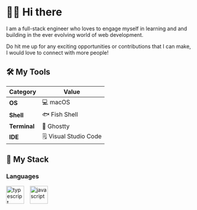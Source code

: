 <!-- markdownlint-disable MD033 -->
<!-- markdownlint-disable MD045 -->
<!--
**jasperteo/jasperteo** is a ✨ _special_ ✨ repository because its `README.md` (this file) appears on your GitHub profile.

Here are some ideas to get you started:

- 🔭 I’m currently working on ...
- 🌱 I’m currently learning ...
- 👯 I’m looking to collaborate on ...
- 🤔 I’m looking for help with ...
- 💬 Ask me about ...
- 📫 How to reach me: ...
- 😄 Pronouns: ...
- ⚡ Fun fact: ...
-->

# 🧑‍💻 Hi there

I am a full-stack engineer who loves to engage myself in learning and and building in the ever evolving world of web development.

Do hit me up for any exciting opportunities or contributions that I can make, I would love to connect with more people!

## 🛠️ My Tools

| Category     | Value                 |
| ------------ | --------------------- |
| **OS**       | 💻 macOS              |
| **Shell**    | 🐟 Fish Shell         |
| **Terminal** | 👻 Ghostty            |
| **IDE**      | 🗒️ Visual Studio Code |

## 🔩 My Stack

### Languages

<div>
  <img src="https://cdn.svgporn.com/logos/typescript-icon.svg" height="48" alt="typescript" />
  <img width= "8" />
  <img src="https://cdn.svgporn.com/logos/javascript.svg" height="48" alt="javascript" />
  <img width= "8" />
<!--   <img src="https://cdn.svgporn.com/logos/python.svg" height="48" alt="python" />
  <img width= "8" />
  <img src="https://cdn.svgporn.com/logos/c.svg" height="48" alt="c" />
  <img width= "8" />
  <img src="https://cdn.svgporn.com/logos/c-plusplus.svg" height="48" alt="c++" />
  <img width= "8" />
  <img src="https://cdn.svgporn.com/logos/swift.svg" height="48" alt="swift" />
  <img width= "8" />
  <img src="https://cdn.svgporn.com/logos/ruby.svg" height="48" alt="ruby" /> -->
</div>

<!--  ### Databases  -->

<!--   <div>
  <img src="https://cdn.svgporn.com/logos/postgresql.svg" height="48" alt="postgres" />
  <img width= "8" />
  <img src="https://cdn.svgporn.com/logos/sqlite.svg" height="48" alt="sqlite" />
  <img width= "8" />
  <img src="https://cdn.svgporn.com/logos/aws-dynamodb.svg" height="48" alt="dynamodb" />
  <img width= "8" />
  <img src="https://cdn.svgporn.com/logos/redis.svg" height="48" alt="redis" />
  <img width= "8" />
  <img src="https://cdn.svgporn.com/logos/firebase.svg" height="48" alt="firebase" />
</div>  -->
